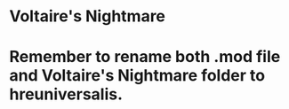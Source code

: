 # Voltaire's Nightmare
# Remember to rename both .mod file and Voltaire's Nightmare folder to hreuniversalis.
